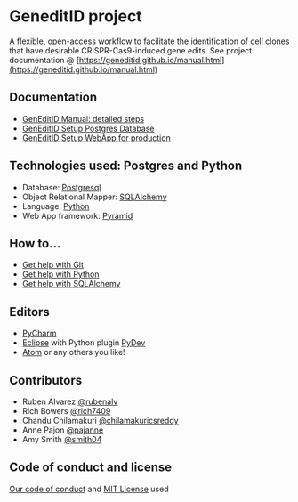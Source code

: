 # GeneditID project

A flexible, open-access workflow to facilitate the identification of cell clones that have desirable CRISPR-Cas9-induced gene edits. See project documentation @ [https://geneditid.github.io/manual.html](https://geneditid.github.io/manual.html)

## Documentation

- [GenEditID Manual: detailed steps](https://geneditid.github.io/manual.html)
- [GenEditID Setup Postgres Database](https://geneditid.github.io/database.html)
- [GenEditID Setup WebApp for production](https://geneditid.github.io/geneditidapp.html)

## Technologies used: Postgres and Python

- Database: [Postgresql](https://www.postgresql.org/)
- Object Relational Mapper: [SQLAlchemy](https://www.sqlalchemy.org/)
- Language: [Python](https://www.python.org/)
- Web App framework: [Pyramid](https://trypyramid.com/)


## How to...

- [Get help with Git](https://geneditid.github.io/help-git.html)
- [Get help with Python](https://geneditid.github.io/help-python.html)
- [Get help with SQLAlchemy](https://geneditid.github.io/help-sqlalchemy.html)


## Editors

- [PyCharm](https://www.jetbrains.com/pycharm/)
- [Eclipse](http://www.eclipse.org/) with Python plugin [PyDev](http://www.pydev.org/)
- [Atom](https://atom.io/) or any others you like!

## Contributors

- Ruben Alvarez [@rubenalv](https://github.com/rubenalv)
- Rich Bowers [@rich7409](https://github.com/rich7409)
- Chandu Chilamakuri [@chilamakuricsreddy](https://github.com/chilamakuricsreddy)
- Anne Pajon [@pajanne](https://github.com/pajanne)
- Amy Smith [@smith04](https://github.com/smith04)


## Code of conduct and license

[Our code of conduct](CODE_OF_CONDUCT.md) and [MIT License](LICENSE) used
